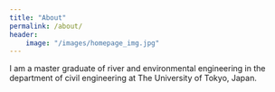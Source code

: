 ```yaml
---
title: "About"
permalink: /about/
header:
    image: "/images/homepage_img.jpg"
---
```


I am a master graduate of river and environmental engineering in the department of civil engineering at The University of Tokyo, Japan.
